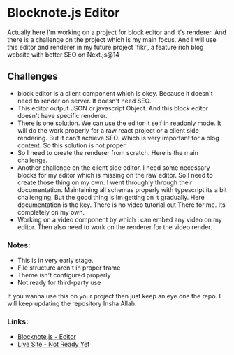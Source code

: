 # Blocknote.js Editor

Actually here I'm working on a project for block editor and it's renderer. And there is a challenge on the project which is my main focus. And I will use this editor and renderer in my future project 'fikr', a feature rich blog website with better SEO on Next.js@14

## Challenges

- block editor is a client component which is okey. Because it doesn't need to render on server. It doesn't need SEO.
- This editor output JSON or javascript Object. And this block editor doesn't have specific renderer.
- There is one solution. We can use the editor it self in readonly mode. It will do the work properly for a raw react project or a client side rendering. But it can't achieve SEO. Which is very important for a blog content. So this solution is not proper.
- So I need to create the renderer from scratch. Here is the main challenge.
- Another challenge on the client side editor. I need some necessary blocks for my editor which is missing on the raw editor. So I need to create those thing on my own. I went throughly through their documentation. Maintaining all schemas properly with typescript its a bit challenging. But the good thing is Im getting on it gradually. Here documentation is the key. There is no video tutorial out There for me. Its completely on my own.
- Working on a video component by which i can embed any video on my editor. Then also need to work on the renderer for the video render.

### Notes:

- This is in very early stage.
- File structure aren't in proper frame
- Theme isn't configured properly
- Not ready for third-party use

If you wanna use this on your project then just keep an eye one the repo. I will keep updating the repository Insha Allah.

### Links:

- [Blocknote.js - Editor](https://www.blocknotejs.org/)
- [Live Site - Not Ready Yet](https://fikr-editor-renderer.vercel.app/)
